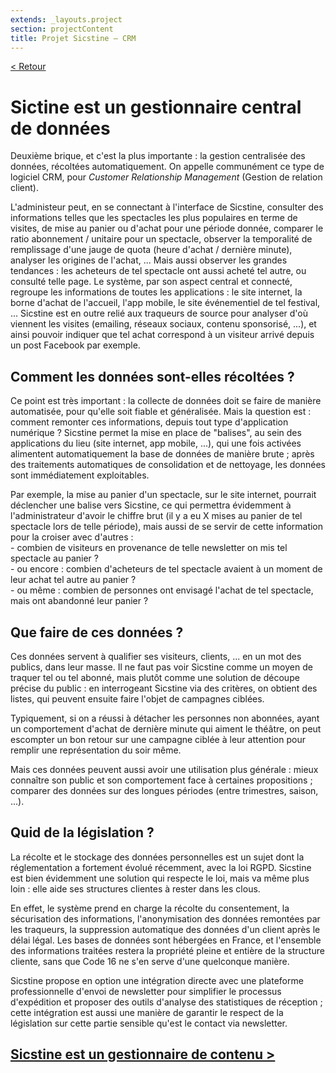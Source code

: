```yaml
---
extends: _layouts.project
section: projectContent
title: Projet Sicstine — CRM
---
```


[< Retour](/p/sicstine-ticketing)

# Sictine est un gestionnaire central de données

Deuxième brique, et c'est la plus importante : la gestion centralisée des données, récoltées automatiquement. On appelle communément ce type de logiciel CRM, pour _Customer Relationship Management_ (Gestion de relation client).

L'administeur peut, en se connectant à l'interface de Sicstine, consulter des informations telles que les spectacles les plus populaires en terme de visites, de mise au panier ou d'achat pour une période donnée, comparer le ratio abonnement / unitaire pour un spectacle, observer la temporalité de remplissage d'une jauge de quota (heure d'achat / dernière minute), analyser les origines de l'achat, ... Mais aussi observer les grandes tendances : les acheteurs de tel spectacle ont aussi acheté tel autre, ou consulté telle page.
Le système, par son aspect central et connecté, regroupe les informations de toutes les applications : le site internet, la borne d'achat de l'accueil, l'app mobile, le site événementiel de tel festival, ...
Sicstine est en outre relié aux traqueurs de source pour analyser d'où viennent les visites (emailing, réseaux sociaux, contenu sponsorisé, ...), et ainsi pouvoir indiquer que tel achat correspond à un visiteur arrivé depuis un post Facebook par exemple.

## Comment les données sont-elles récoltées ?

Ce point est très important : la collecte de données doit se faire de manière automatisée, pour qu'elle soit fiable et généralisée. Mais la question est : comment remonter ces informations, depuis tout type d'application numérique ? Sicstine permet la mise en place de "balises", au sein des applications du lieu (site internet, app mobile, ...), qui une fois activées alimentent automatiquement la base de données de manière brute ; après des traitements automatiques de consolidation et de nettoyage, les données sont immédiatement exploitables.

Par exemple, la mise au panier d'un spectacle, sur le site internet, pourrait déclencher une balise vers Sicstine, ce qui permettra évidemment à l'administrateur d'avoir le chiffre brut (il y a eu X mises au panier de tel spectacle lors de telle période), mais aussi de se servir de cette information pour la croiser avec d'autres :  
\- combien de visiteurs en provenance de telle newsletter on mis tel spectacle au panier ?  
\- ou encore : combien d'acheteurs de tel spectacle avaient à un moment de leur achat tel autre au panier ?  
\- ou même : combien de personnes ont envisagé l'achat de tel spectacle, mais ont abandonné leur panier ?


## Que faire de ces données ?

Ces données servent à qualifier ses visiteurs, clients, ... en un mot des publics, dans leur masse. Il ne faut pas voir Sicstine comme un moyen de traquer tel ou tel abonné, mais plutôt comme une solution de découpe précise du public : en interrogeant Sicstine via des critères, on obtient des listes, qui peuvent ensuite faire l'objet de campagnes ciblées.

Typiquement, si on a réussi à détacher les personnes non abonnées, ayant un comportement d'achat de dernière minute qui aiment le théâtre, on peut escompter un bon retour sur une campagne ciblée à leur attention pour remplir une représentation du soir même.

Mais ces données peuvent aussi avoir une utilisation plus générale : mieux connaître son public et son comportement face à certaines propositions ; comparer des données sur des longues périodes (entre trimestres, saison, ...).


## Quid de la législation ?

La récolte et le stockage des données personnelles est un sujet dont la réglementation a fortement évolué récemment, avec la loi RGPD. Sicstine est bien évidemment une solution qui respecte le loi, mais va même plus loin : elle aide ses structures clientes à rester dans les clous. 

En effet, le système prend en charge la récolte du consentement, la sécurisation des informations, l'anonymisation des données remontées par les traqueurs, la suppression automatique des données d'un client après le délai légal. Les bases de données sont hébergées en France, et l'ensemble des informations traitées restera la propriété pleine et entière de la structure cliente, sans que Code 16 ne s'en serve d'une quelconque manière.

Sicstine propose en option une intégration directe avec une plateforme professionnelle d'envoi de newsletter pour simplifier le processus d'expédition et proposer des outils d'analyse des statistiques de réception ; cette intégration est aussi une manière de garantir le respect de la législation sur cette partie sensible qu'est le contact via newsletter.


## [Sicstine est un gestionnaire de contenu >](/p/sicstine-cms)
 
